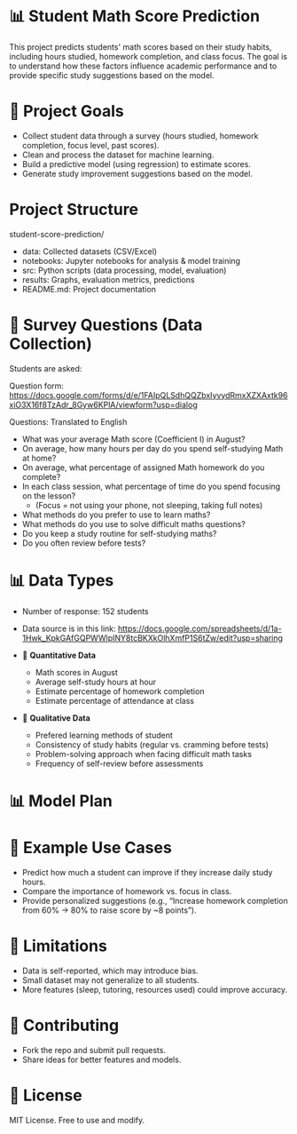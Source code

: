 # 📊 Student Math Score Prediction

This project predicts students' math scores based on their study habits, including hours studied, homework completion, and class focus.
The goal is to understand how these factors influence academic performance and to provide specific study suggestions based on the model.

# 🚀 Project Goals

- Collect student data through a survey (hours studied, homework completion, focus level, past scores).
- Clean and process the dataset for machine learning.
- Build a predictive model (using regression) to estimate scores.
- Generate study improvement suggestions based on the model.

# Project Structure
student-score-prediction/
- data: Collected datasets (CSV/Excel)
- notebooks: Jupyter notebooks for analysis & model training
- src: Python scripts (data processing, model, evaluation)
- results: Graphs, evaluation metrics, predictions
- README.md: Project documentation

# 📝 Survey Questions (Data Collection)
Students are asked: 

Question form: https://docs.google.com/forms/d/e/1FAIpQLSdhQQZbxIyvydRmxXZXAxtk96xiO3X16f8TzAdr_8Gyw6KPlA/viewform?usp=dialog

Questions: Translated to English
- What was your average Math score (Coefficient I) in August?
- On average, how many hours per day do you spend self-studying Math at home?
- On average, what percentage of assigned Math homework do you complete?
- In each class session, what percentage of time do you spend focusing on the lesson?
  + (Focus = not using your phone, not sleeping, taking full notes)
- What methods do you prefer to use to learn maths?
- What methods do you use to solve difficult maths questions?
- Do you keep a study routine for self-studying maths?
- Do you often review before tests?
 
# 📊 Data Types

- Number of response: 152 students
- Data source is in this link: https://docs.google.com/spreadsheets/d/1a-1Hwk_KpkGAfGQPWWlpINY8tcBKXkOlhXmfP1S6tZw/edit?usp=sharing

- 🔢 **Quantitative Data**
  + Math scores in August
  + Average self-study hours at hour
  + Estimate percentage of homework completion
  + Estimate percentage of attendance at class
- 📝 **Qualitative Data**
  + Prefered learning methods of student
  + Consistency of study habits (regular vs. cramming before tests)
  + Problem-solving approach when facing difficult math tasks
  + Frequency of self-review before assessments

# 📊 Model Plan


# 🎯 Example Use Cases
- Predict how much a student can improve if they increase daily study hours.
- Compare the importance of homework vs. focus in class.
- Provide personalized suggestions (e.g., “Increase homework completion from 60% → 80% to raise score by ~8 points”).

# 📌 Limitations

- Data is self-reported, which may introduce bias.
- Small dataset may not generalize to all students.
- More features (sleep, tutoring, resources used) could improve accuracy.

# 🤝 Contributing
- Fork the repo and submit pull requests.
- Share ideas for better features and models.

# 📜 License
MIT License. Free to use and modify.
